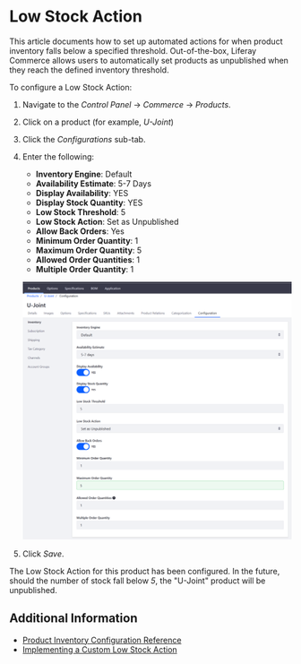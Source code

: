 # Low Stock Action

This article documents how to set up automated actions for when product inventory falls below a specified threshold. Out-of-the-box, Liferay Commerce allows users to automatically set products as unpublished when they reach the defined inventory threshold.

To configure a Low Stock Action:

1. Navigate to the _Control Panel_ → _Commerce_ → _Products_.
1. Click on a product (for example, _U-Joint_)
1. Click the _Configurations_ sub-tab.
1. Enter the following:
    * **Inventory Engine**: Default
    * **Availability Estimate**: 5-7 Days
    * **Display Availability**: YES
    * **Display Stock Quantity**: YES
    * **Low Stock Threshold**: 5
    * **Low Stock Action**: Set as Unpublished
    * **Allow Back Orders**: Yes
    * **Minimum Order Quantity**: 1
    * **Maximum Order Quantity**: 5
    * **Allowed Order Quantities**: 1
    * **Multiple Order Quantity**: 1

    ![Product Configuration for Low Stock Action](./low-stock-action/images/01.png "Product Configuration for Low Stock Action")

1. Click _Save_.

The Low Stock Action for this product has been configured. In the future, should the number of stock fall below _5_, the "U-Joint" product will be unpublished.

## Additional Information

* [Product Inventory Configuration Reference](./product-inventory-configuration-reference.md)
* [Implementing a Custom Low Stock Action](../developer-guide/tutorial/implementing-a-custom-low-stock-action.md)
